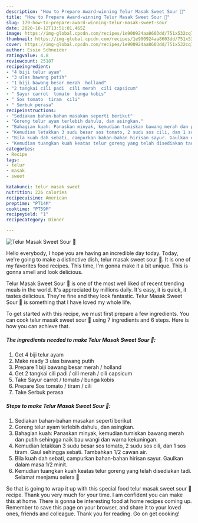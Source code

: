 ```yaml
---
description: "How to Prepare Award-winning Telur Masak Sweet Sour 🤗"
title: "How to Prepare Award-winning Telur Masak Sweet Sour 🤗"
slug: 179-how-to-prepare-award-winning-telur-masak-sweet-sour
date: 2020-10-12T13:51:01.465Z
image: https://img-global.cpcdn.com/recipes/1e900924aa8603dd/751x532cq70/telur-masak-sweet-sour-🤗-resipi-foto-utama.jpg
thumbnail: https://img-global.cpcdn.com/recipes/1e900924aa8603dd/751x532cq70/telur-masak-sweet-sour-🤗-resipi-foto-utama.jpg
cover: https://img-global.cpcdn.com/recipes/1e900924aa8603dd/751x532cq70/telur-masak-sweet-sour-🤗-resipi-foto-utama.jpg
author: Essie Schneider
ratingvalue: 4.8
reviewcount: 25187
recipeingredient:
- "4 biji telur ayam"
- "3 ulas bawang putih"
- "1 biji bawang besar merah  holland"
- "2 tangkai cili padi  cili merah  cili capsicum"
- " Sayur carrot  tomato  bunga kobis"
- " Sos tomato  tiram  cili"
- " Serbuk perasa"
recipeinstructions:
- "Sediakan bahan-bahan masakan seperti berikut"
- "Goreng telur ayam terlebih dahulu, dan asingkan."
- "Bahagian kuah: Panaskan minyak, kemudian tumiskan bawang merah dan putih sehingga naik bau wangi dan warna kekuningan."
- "Kemudian letakkan 3 sudu besar sos tomato, 2 sudu sos cili, dan 1 sos tiram. Gaul sehingga sebati. Tambahkan 1/2 cawan air."
- "Bila kuah dah sebati, campurkan bahan-bahan hirisan sayur. Gaulkan dalam masa 1/2 minit."
- "Kemudian tuangkan kuah keatas telur goreng yang telah disediakan tadi. Selamat menjamu selera 🤗"
categories:
- Recipe
tags:
- telur
- masak
- sweet

katakunci: telur masak sweet 
nutrition: 226 calories
recipecuisine: American
preptime: "PT14M"
cooktime: "PT59M"
recipeyield: "1"
recipecategory: Dinner

---
```



![Telur Masak Sweet Sour 🤗](https://img-global.cpcdn.com/recipes/1e900924aa8603dd/751x532cq70/telur-masak-sweet-sour-🤗-resipi-foto-utama.jpg)

Hello everybody, I hope you are having an incredible day today. Today, we're going to make a distinctive dish, telur masak sweet sour 🤗. It is one of my favorites food recipes. This time, I'm gonna make it a bit unique. This is gonna smell and look delicious.



Telur Masak Sweet Sour 🤗 is one of the most well liked of recent trending meals in the world. It's appreciated by millions daily. It's easy, it is quick, it tastes delicious. They're fine and they look fantastic. Telur Masak Sweet Sour 🤗 is something that I have loved my whole life.


To get started with this recipe, we must first prepare a few ingredients. You can cook telur masak sweet sour 🤗 using 7 ingredients and 6 steps. Here is how you can achieve that.

<!--inarticleads1-->

##### The ingredients needed to make Telur Masak Sweet Sour 🤗:

1. Get 4 biji telur ayam
1. Make ready 3 ulas bawang putih
1. Prepare 1 biji bawang besar merah / holland
1. Get 2 tangkai cili padi / cili merah / cili capsicum
1. Take  Sayur carrot / tomato / bunga kobis
1. Prepare  Sos tomato / tiram / cili
1. Take  Serbuk perasa




<!--inarticleads2-->

##### Steps to make Telur Masak Sweet Sour 🤗:

1. Sediakan bahan-bahan masakan seperti berikut
1. Goreng telur ayam terlebih dahulu, dan asingkan.
1. Bahagian kuah: Panaskan minyak, kemudian tumiskan bawang merah dan putih sehingga naik bau wangi dan warna kekuningan.
1. Kemudian letakkan 3 sudu besar sos tomato, 2 sudu sos cili, dan 1 sos tiram. Gaul sehingga sebati. Tambahkan 1/2 cawan air.
1. Bila kuah dah sebati, campurkan bahan-bahan hirisan sayur. Gaulkan dalam masa 1/2 minit.
1. Kemudian tuangkan kuah keatas telur goreng yang telah disediakan tadi. Selamat menjamu selera 🤗




So that is going to wrap it up with this special food telur masak sweet sour 🤗 recipe. Thank you very much for your time. I am confident you can make this at home. There is gonna be interesting food at home recipes coming up. Remember to save this page on your browser, and share it to your loved ones, friends and colleague. Thank you for reading. Go on get cooking!
